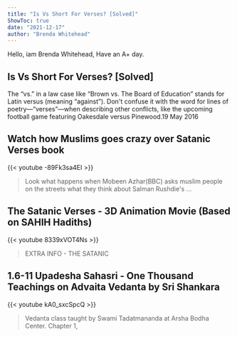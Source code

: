 ```yaml
---
title: "Is Vs Short For Verses? [Solved]"
ShowToc: true 
date: "2021-12-17"
author: "Brenda Whitehead" 
---
```


Hello, iam Brenda Whitehead, Have an A+ day.
## Is Vs Short For Verses? [Solved]
The “vs.” in a law case like “Brown vs. The Board of Education” stands for Latin versus (meaning “against”). Don't confuse it with the word for lines of poetry—“verses”—when describing other conflicts, like the upcoming football game featuring Oakesdale versus Pinewood.19 May 2016

## Watch how Muslims goes crazy over Satanic Verses book
{{< youtube -89Fk3sa4EI >}}
>Look what happens when Mobeen Azhar(BBC) asks muslim people on the streets what they think about Salman Rushdie's ...

## The Satanic Verses - 3D Animation Movie (Based on SAHIH Hadiths)
{{< youtube 8339xVOT4Ns >}}
>EXTRA INFO - THE SATANIC 

## 1.6-11  Upadesha Sahasri - One Thousand Teachings on Advaita Vedanta by Sri Shankara
{{< youtube kA0_sxcSpcQ >}}
>Vedanta class taught by Swami Tadatmananda at Arsha Bodha Center. Chapter 1, 

